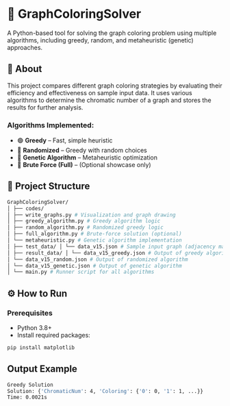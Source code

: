# 🎨 GraphColoringSolver

A Python-based tool for solving the graph coloring problem using multiple algorithms, including greedy, random, and metaheuristic (genetic) approaches.

## 📌 About

This project compares different graph coloring strategies by evaluating their efficiency and effectiveness on sample input data. It uses various algorithms to determine the chromatic number of a graph and stores the results for further analysis.

### Algorithms Implemented:
- 🟢 **Greedy** – Fast, simple heuristic
- 🎲 **Randomized** – Greedy with random choices
- 🧠 **Genetic Algorithm** – Metaheuristic optimization
- 🧪 **Brute Force (Full)** – (Optional showcase only)

## 📁 Project Structure
```bash
GraphColoringSolver/ 
│ ├── codes/ 
│ ├── write_graphs.py # Visualization and graph drawing 
│ ├── greedy_algorithm.py # Greedy algorithm logic 
│ ├── random_algorithm.py # Randomized greedy logic 
│ ├── full_algorithm.py # Brute-force solution (optional) 
│ └── metaheuristic.py # Genetic algorithm implementation 
│ ├── test_data/ │ └── data_v15.json # Sample input graph (adjacency matrix + vertices) 
│ ├── result_data/ │ └── data_v15_greedy.json # Output of greedy algorithm 
│ └── data_v15_random.json # Output of randomized algorithm 
│ └── data_v15_genetic.json # Output of genetic algorithm 
│ └── main.py # Runner script for all algorithms
```

## ⚙️ How to Run

### Prerequisites

- Python 3.8+
- Install required packages:
```bash
pip install matplotlib
```

## Output Example
```bash
Greedy Solution
Solution: {'ChromaticNum': 4, 'Coloring': {'0': 0, '1': 1, ...}}
Time: 0.0021s
```
